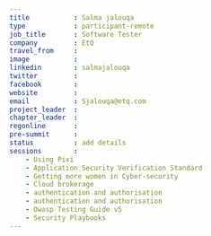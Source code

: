 ```yaml
---
title           : Salma jalouqa
type            : participant-remote
job_title       : Software Tester 
company         : EtQ
travel_from     : 
image           : 
linkedin        : salmajalouqa
twitter         : 
facebook        : 
website         : 
email           : Sjalouqa@etq.com
project_leader  : 
chapter_leader  : 
regonline       :
pre-summit      :
status          : add details
sessions        :    
    - Using Pixi  
    - Application Security Verification Standard 
    - Getting more women in Cyber-security  
    - Cloud brokerage 
    - authentication and authorisation  
    - authentication and authorisation  
    - Owasp Testing Guide v5  
    - Security Playbooks
---
```

